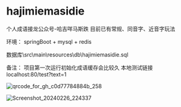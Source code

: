 # hajimiemasidie
个人成语接龙公众号-哈吉咩马斯跌
目前已有常规、同音字、近音字玩法

环境：
 springBoot + mysql + redis

数据库\src\main\resources\db\hajimiemasidie.sql

备注：
 项目第一次运行初始化成语缓存会比较久
 本地测试链接 localhost:80/test?text=1


![qrcode_for_gh_c0d77784884b_258](https://github.com/996lsz/hajimiemasidie/assets/49548423/ebed2263-5786-4fb7-a64e-db692423fe59)

![Screenshot_20240226_224337](https://github.com/996lsz/hajimiemasidie/assets/49548423/98e7c261-b1dc-426c-90c5-aa3d4e6b65d8)
